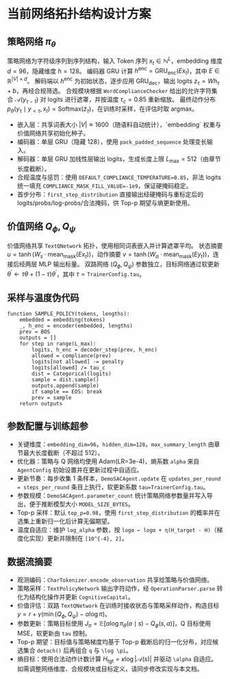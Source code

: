 # 当前网络拓扑结构设计方案

## 策略网络 $\pi_\theta$
策略网络为字符级序列到序列结构，输入 Token 序列 $x_t \in \mathbb{N}^{L}$，embedding 维度 $d=96$，隐藏维度 $h=128$。
编码器 GRU 计算 $h^{\text{enc}} = \mathrm{GRU}_{\text{enc}}(E x_t)$，其中 $E \in \mathbb{R}^{|V|\times d}$。
解码端以 $h^{\text{enc}}$ 为初始状态，逐步应用 $\mathrm{GRU}_{\text{dec}}$，输出 logits $z_\tau = W h_\tau + b$，再经合规筛选。
合规模块根据 `WordComplianceChecker` 给出的允许字符集合 $\mathcal{A}(y_{\tau-1})$ 对 logits 进行遮罩，并按温度 $\tau_c=0.85$ 重新缩放。
最终动作分布 $p_\theta(y_\tau \mid y_{<\tau}, x_t) = \mathrm{Softmax}(\tilde{z}_\tau)$，在训练时采样，在评估时取 argmax。
- 嵌入层：共享词表大小 $|V| \approx 1600$（随语料自动统计），\`embedding\` 权重与价值网络共享初始化种子。
- 编码器：单层 GRU（隐藏 128），使用 `pack_padded_sequence` 处理变长输入。
- 解码器：单层 GRU 加线性层输出 logits，生成长度上限 $L_{\max}=512$（由章节长度截断）。
- 合规温度与惩罚：使用 `DEFAULT_COMPLIANCE_TEMPERATURE=0.85`，非法 logits 统一填充 `COMPLIANCE_MASK_FILL_VALUE=-1e9`，保证硬掩码稳定。
- 首步分布：`first_step_distribution` 直接输出经硬掩码与重标定后的 logits/probs/log-probs/合法掩码，供 Top-p 期望与熵更新使用。
## 价值网络 $Q_\phi, Q_\psi$
价值网络共享 `TextQNetwork` 拓扑，使用相同词表嵌入并计算遮罩平均。
状态摘要 $u = \tanh(W_s \cdot \mathrm{mean}_{\mathrm{mask}}(E x_t))$，动作摘要 $v = \tanh(W_a \cdot \mathrm{mean}_{\mathrm{mask}}(E y_t))$，连接后经两层 MLP 输出标量。
双路网络 $(Q_\phi, Q_\psi)$ 参数独立，目标网络通过软更新 $\theta^{\prime} \leftarrow \tau \theta + (1-\tau) \theta^{\prime}$，其中 $\tau = \texttt{TrainerConfig.tau}$。
## 采样与温度伪代码
```pseudo
function SAMPLE_POLICY(tokens, lengths):
    embedded = embedding(tokens)
    _, h_enc = encoder(embedded, lengths)
    prev = BOS
    outputs = []
    for step in range(L_max):
        logits, h_enc = decoder_step(prev, h_enc)
        allowed = compliance(prev)
        logits[not allowed] -= penalty
        logits[allowed] /= tau_c
        dist = Categorical(logits)
        sample = dist.sample()
        outputs.append(sample)
        if sample == EOS: break
        prev = sample
    return outputs
```
## 参数配置与训练超参
- 关键维度：`embedding_dim=96`，`hidden_dim=128`，`max_summary_length` 由章节最大长度截断（不超过 512）。
- 优化器：策略与 Q 网络均使用 Adam(LR=3e-4)，熵系数 `alpha` 来自 `AgentConfig` 初始设置并在更新过程中自适应。
- 更新节奏：每步收集 1 条样本，`DemoSACAgent.update` 在 `updates_per_round = steps_per_round` 条目上执行，软更新系数 `tau=TrainerConfig.tau`。
- 参数规模：`DemoSACAgent.parameter_count` 统计策略网络参数量并写入导出，便于推断模型大小 `MODEL_SIZE_BYTES`。
- Top-p 采样：默认 `top_p=0.98`，使用 `first_step_distribution` 的概率并在选集上重新归一化后计算无偏期望。
- 温度自适应：维护 `log_alpha` 参数，按 `logα ← logα + η(H_target - H)`（梯度化实现）更新并限制在 `[10^{-4}, 2]`。
## 数据流摘要
- 观测编码：`CharTokenizer.encode_observation` 共享给策略与价值网络。
- 策略采样：`TextPolicyNetwork` 输出字符动作，经 `OperationParser.parse` 转化为结构化操作并更新 `CognitiveCapital`。
- 价值评估：双路 `TextQNetwork` 在训练时接收状态与策略采样动作，构造目标 $y = r + \gamma(\min(Q_\phi, Q_\psi) - \alpha \log \pi)$。
- 参数更新：策略目标使用 $J_\pi = \mathbb{E}[\alpha \log \pi_\theta(a\mid s) - Q_\phi(s,a)]$，Q 目标使用 MSE，软更新由 `tau` 控制。
- Top-p 期望：目标值与策略梯度均基于 Top-p 截断后的归一化分布，对应候选集合 `detach()` 后再组合 `q` 与 `\log \pi`。
- 熵目标：使用合法动作计数计算 $H_{\text{tgt}}=\kappa\log |\mathcal{A}(s)|$ 并驱动 `\alpha` 自适应。
如需调整网络维度、合规模块或目标定义，请同步修改实现与本文档。
